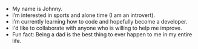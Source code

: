 - My name is Johnny.
- I’m interested in sports and alone time (I am an introvert). 
- I’m currently learning how to code and hopefully become a developer.
- I'd like to collaborate with anyone who is willing to help me improve. 
- Fun fact: Being a dad is the best thing to ever happen to me in my entire life. 

<!---
johnnydiggincode/johnnydiggincode is a ✨ special ✨ repository because its `README.md` (this file) appears on your GitHub profile.
You can click the Preview link to take a look at your changes.
--->
